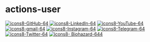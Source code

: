 # actions-user



[![icons8-GitHub-64](https://img.icons8.com/arcade/64/github.png)](https://twitter.com/YeBeKhe)
[![icons8-LinkedIn-64](https://img.icons8.com/arcade/64/linkedin-circled.png)](https://t.me/YeBeKhe)
[![icons8-YouTube-64](https://img.icons8.com/arcade/64/youtube-play.png)](https://t.me/YeBeKhe)
[![icons8-gmail-64](https://img.icons8.com/arcade/64/gmail.png)](mailto:YeBeKhe@gmail.com)
[![icons8-Instagram-64](https://img.icons8.com/arcade/64/instagram-new.png)](https://twitter.com/YeBeKhe)
[![icons8-Telegram-64](https://img.icons8.com/arcade/64/telegram-app.png)](https://t.me/YeBeKhe)
[![icons8-Twitter-64](https://img.icons8.com/arcade/64/twitter.png)](https://t.me/YeBeKhe)
[![icons8- Biohazard-644](https://img.icons8.com/arcade/64/poison.png)](https://t.me/YeBeKhe)
